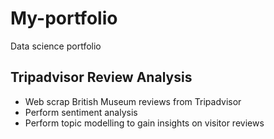 # My-portfolio
Data science portfolio
## Tripadvisor Review Analysis
* Web scrap British Museum reviews from Tripadvisor
* Perform sentiment analysis
* Perform topic modelling to gain insights on visitor reviews
